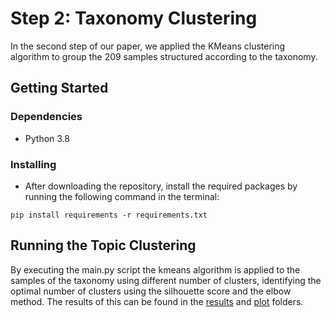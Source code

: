 # Step 2: Taxonomy Clustering
In the second step of our paper, we applied the KMeans clustering algorithm to group the 209 samples structured according to the taxonomy.

## Getting Started

### Dependencies

* Python 3.8

### Installing

* After downloading the repository, install the required packages by running the following command in the terminal:
``` 
pip install requirements -r requirements.txt
```

## Running the Topic Clustering
By executing the main.py script the kmeans algorithm is applied to the samples of the taxonomy using different number of clusters, identifying the optimal number of clusters using the silhouette score and the elbow method. The results of this can be found in the [results](results) and [plot](plot) folders.